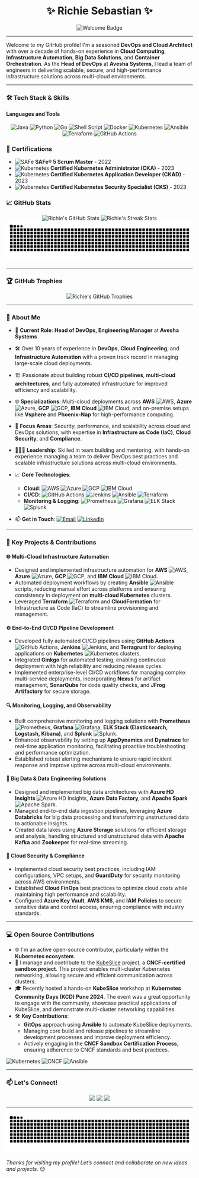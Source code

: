 <div align="center">
  <h1 align="center">✨ Richie Sebastian ✨</h1>
  <img src="https://img.shields.io/badge/DevOps%20Architect%20%7C%20Cloud%20Expert%20%7C%20Tech%20Leader-blueviolet?style=for-the-badge" alt="Welcome Badge" />
</div>

---

Welcome to my GitHub profile! I'm a seasoned **DevOps and Cloud Architect** with over a decade of hands-on experience in **Cloud Computing**, **Infrastructure Automation**, **Big Data Solutions**, and **Container Orchestration**. As the **Head of DevOps** at **Avesha Systems**, I lead a team of engineers in delivering scalable, secure, and high-performance infrastructure solutions across multi-cloud environments.

---

### 🛠️ Tech Stack & Skills

#### **Languages and Tools**

<div align="center">
  <img src="https://img.shields.io/badge/Java-007396?style=for-the-badge&logo=java&logoColor=white" alt="Java" />
  <img src="https://img.shields.io/badge/Python-3776AB?style=for-the-badge&logo=python&logoColor=white" alt="Python" />
  <img src="https://img.shields.io/badge/Go-00ADD8?style=for-the-badge&logo=go&logoColor=white" alt="Go" />
  <img src="https://img.shields.io/badge/Shell_Script-4EAA25?style=for-the-badge&logo=gnu-bash&logoColor=white" alt="Shell Script" />
  <img src="https://img.shields.io/badge/Docker-2496ED?style=for-the-badge&logo=docker&logoColor=white" alt="Docker" />
  <img src="https://img.shields.io/badge/Kubernetes-326CE5?style=for-the-badge&logo=kubernetes&logoColor=white" alt="Kubernetes" />
  <img src="https://img.shields.io/badge/Ansible-EE0000?style=for-the-badge&logo=ansible&logoColor=white" alt="Ansible" />
  <img src="https://img.shields.io/badge/Terraform-623CE4?style=for-the-badge&logo=terraform&logoColor=white" alt="Terraform" />
  <img src="https://img.shields.io/badge/GitHub_Actions-2088FF?style=for-the-badge&logo=github-actions&logoColor=white" alt="GitHub Actions" />
</div>

### 📝 Certifications

- ![SAFe](https://img.shields.io/badge/SAFe®%205%20Scrum%20Master-2022-0a0a0a?style=flat&logo=safe) **SAFe® 5 Scrum Master** - 2022
- ![Kubernetes](https://img.shields.io/badge/Certified%20Kubernetes%20Administrator%20(CKA)-2023-326CE5?style=flat&logo=kubernetes&logoColor=white) **Certified Kubernetes Administrator (CKA)** - 2023
- ![Kubernetes](https://img.shields.io/badge/Certified%20Kubernetes%20Application%20Developer%20(CKAD)-2023-326CE5?style=flat&logo=kubernetes&logoColor=white) **Certified Kubernetes Application Developer (CKAD)** - 2023
- ![Kubernetes](https://img.shields.io/badge/Certified%20Kubernetes%20Security%20Specialist%20(CKS)-2023-326CE5?style=flat&logo=kubernetes&logoColor=white) **Certified Kubernetes Security Specialist (CKS)** - 2023



### 📈 GitHub Stats

<div align="center">
  <!-- GitHub Stats -->
  <img src="https://github-readme-stats.vercel.app/api?username=richiesebastian&show_icons=true&theme=radical" alt="Richie's GitHub Stats" />
  <!-- Streak Stats -->
  <img src="https://streak-stats.demolab.com?user=richiesebastian&theme=radical&hide_border=true&date_format=M%20j%5B%2C%20Y%5D" alt="Richie's Streak Stats" />
  <!-- Contribution Snake Animation -->
  <img src="https://raw.githubusercontent.com/richiesebastian/richiesebastian/output/github-contribution-grid-snake.svg" alt="snake animation" />
</div>

---

### 🏆 GitHub Trophies

<div align="center">
  <img src="https://github-profile-trophy.vercel.app/?username=richiesebastian&theme=dracula&margin-w=15&margin-h=15&no-frame=false" alt="Richie's GitHub Trophies" />
</div>

---

### 🚀 About Me

- 🌱 **Current Role**: **Head of DevOps, Engineering Manager** at **Avesha Systems**
- 🛠️ Over 10 years of experience in **DevOps**, **Cloud Engineering**, and **Infrastructure Automation** with a proven track record in managing large-scale cloud deployments.
- 🏗️ Passionate about building robust **CI/CD pipelines**, **multi-cloud architectures**, and fully automated infrastructure for improved efficiency and scalability.
- 🌐 **Specializations**: Multi-cloud deployments across **AWS** ![AWS](https://img.shields.io/badge/-AWS-232F3E?style=flat&logo=amazon-aws), **Azure** ![Azure](https://img.shields.io/badge/-Azure-0078D4?style=flat&logo=microsoft-azure), **GCP** ![GCP](https://img.shields.io/badge/-GCP-4285F4?style=flat&logo=google-cloud), **IBM Cloud** ![IBM Cloud](https://img.shields.io/badge/-IBM%20Cloud-1261FE?style=flat&logo=ibm-cloud), and on-premise setups like **Vsphere** and **Phoenix-Nap** for high-performance computing.
- 🔐 **Focus Areas**: Security, performance, and scalability across cloud and DevOps solutions, with expertise in **Infrastructure as Code (IaC)**, **Cloud Security**, and **Compliance**.
- 🧑‍🤝‍🧑 **Leadership**: Skilled in team building and mentoring, with hands-on experience managing a team to deliver DevOps best practices and scalable infrastructure solutions across multi-cloud environments.
- 📈 **Core Technologies**:
  - **Cloud**: ![AWS](https://img.shields.io/badge/-AWS-232F3E?style=flat&logo=amazon-aws) ![Azure](https://img.shields.io/badge/-Azure-0078D4?style=flat&logo=microsoft-azure) ![GCP](https://img.shields.io/badge/-GCP-4285F4?style=flat&logo=google-cloud) ![IBM Cloud](https://img.shields.io/badge/-IBM%20Cloud-1261FE?style=flat&logo=ibm-cloud)
  - **CI/CD**: ![GitHub Actions](https://img.shields.io/badge/-GitHub%20Actions-2088FF?style=flat&logo=github-actions) ![Jenkins](https://img.shields.io/badge/-Jenkins-D24939?style=flat&logo=jenkins) ![Ansible](https://img.shields.io/badge/-Ansible-EE0000?style=flat&logo=ansible) ![Terraform](https://img.shields.io/badge/-Terraform-623CE4?style=flat&logo=terraform)
  - **Monitoring & Logging**: ![Prometheus](https://img.shields.io/badge/-Prometheus-E6522C?style=flat&logo=prometheus) ![Grafana](https://img.shields.io/badge/-Grafana-F46800?style=flat&logo=grafana) ![ELK Stack](https://img.shields.io/badge/-ELK%20Stack-005571?style=flat&logo=elasticsearch) ![Splunk](https://img.shields.io/badge/-Splunk-000000?style=flat&logo=splunk)

- 📫 **Get in Touch**: [![Email](https://img.shields.io/badge/-Email-D14836?style=flat&logo=gmail&logoColor=white)](mailto:richiesebastian20@gmail.com) [![LinkedIn](https://img.shields.io/badge/-LinkedIn-0077B5?style=flat&logo=linkedin&logoColor=white)](https://www.linkedin.com/in/richie-s-8b545183)

---

### 📂 Key Projects & Contributions

#### 🌐 **Multi-Cloud Infrastructure Automation**
- Designed and implemented infrastructure automation for **AWS** ![AWS](https://img.shields.io/badge/-AWS-232F3E?style=flat&logo=amazon-aws), **Azure** ![Azure](https://img.shields.io/badge/-Azure-0078D4?style=flat&logo=microsoft-azure), **GCP** ![GCP](https://img.shields.io/badge/-GCP-4285F4?style=flat&logo=google-cloud), and **IBM Cloud** ![IBM Cloud](https://img.shields.io/badge/-IBM%20Cloud-1261FE?style=flat&logo=ibm-cloud).
- Automated deployment workflows by creating **Ansible** ![Ansible](https://img.shields.io/badge/-Ansible-EE0000?style=flat&logo=ansible) scripts, reducing manual effort across platforms and ensuring consistency in deployment on **multi-cloud Kubernetes** clusters.
- Leveraged **Terraform** ![Terraform](https://img.shields.io/badge/-Terraform-623CE4?style=flat&logo=terraform) and **CloudFormation** for Infrastructure as Code (IaC) to streamline provisioning and management.

#### ⚙️ **End-to-End CI/CD Pipeline Development**
- Developed fully automated CI/CD pipelines using **GitHub Actions** ![GitHub Actions](https://img.shields.io/badge/-GitHub%20Actions-2088FF?style=flat&logo=github-actions), **Jenkins** ![Jenkins](https://img.shields.io/badge/-Jenkins-D24939?style=flat&logo=jenkins), and **Terragrunt** for deploying applications on **Kubernetes** ![Kubernetes](https://img.shields.io/badge/-Kubernetes-326CE5?style=flat&logo=kubernetes) clusters.
- Integrated **Ginkgo** for automated testing, enabling continuous deployment with high reliability and reducing release cycles.
- Implemented enterprise-level CI/CD workflows for managing complex multi-service deployments, incorporating **Nexus** for artifact management, **SonarQube** for code quality checks, and **JFrog Artifactory** for secure storage.

#### 🔍 **Monitoring, Logging, and Observability**
- Built comprehensive monitoring and logging solutions with **Prometheus** ![Prometheus](https://img.shields.io/badge/-Prometheus-E6522C?style=flat&logo=prometheus), **Grafana** ![Grafana](https://img.shields.io/badge/-Grafana-F46800?style=flat&logo=grafana), **ELK Stack (Elasticsearch, Logstash, Kibana)**, and **Splunk** ![Splunk](https://img.shields.io/badge/-Splunk-000000?style=flat&logo=splunk).
- Enhanced observability by setting up **AppDynamics** and **Dynatrace** for real-time application monitoring, facilitating proactive troubleshooting and performance optimization.
- Established robust alerting mechanisms to ensure rapid incident response and improve uptime across multi-cloud environments.

#### 🧩 **Big Data & Data Engineering Solutions**
- Designed and implemented big data architectures with **Azure HD Insights** ![Azure HD Insights](https://img.shields.io/badge/-Azure%20HD%20Insights-0078D4?style=flat&logo=microsoft-azure), **Azure Data Factory**, and **Apache Spark** ![Apache Spark](https://img.shields.io/badge/-Apache%20Spark-E25A1C?style=flat&logo=apache-spark).
- Managed end-to-end data ingestion pipelines, leveraging **Azure Databricks** for big data processing and transforming unstructured data to actionable insights.
- Created data lakes using **Azure Storage** solutions for efficient storage and analysis, handling structured and unstructured data with **Apache Kafka** and **Zookeeper** for real-time streaming.

#### 🔐 **Cloud Security & Compliance**
- Implemented cloud security best practices, including IAM configurations, VPC setups, and **GuardDuty** for security monitoring across AWS environments.
- Established **Cloud FinOps** best practices to optimize cloud costs while maintaining high performance and scalability.
- Configured **Azure Key Vault**, **AWS KMS**, and **IAM Policies** to secure sensitive data and control access, ensuring compliance with industry standards.

---

### 💻 Open Source Contributions

- 🌐 I'm an active open-source contributor, particularly within the **Kubernetes ecosystem**.
- 🔧 I manage and contribute to the [KubeSlice](https://github.com/kubeslice/kubeslice) project, a **CNCF-certified sandbox project**. This project enables multi-cluster Kubernetes networking, allowing secure and efficient communication across clusters.
- 🎓 Recently hosted a hands-on **KubeSlice** workshop at **Kubernetes Community Days (KCD) Pune 2024**. The event was a great opportunity to engage with the community, showcase practical applications of KubeSlice, and demonstrate multi-cluster networking capabilities.
- 🛠️ **Key Contributions**: 
  - **GitOps** approach using **Ansible** to automate KubeSlice deployments.
  - Managing core build and release pipelines to streamline development processes and improve deployment efficiency.
  - Actively engaging in the **CNCF Sandbox Certification Process**, ensuring adherence to CNCF standards and best practices.

![Kubernetes](https://img.shields.io/badge/-Kubernetes-326CE5?style=flat&logo=kubernetes) ![CNCF](https://img.shields.io/badge/-CNCF-0052CC?style=flat&logo=cloudfoundry) ![Ansible](https://img.shields.io/badge/-Ansible-EE0000?style=flat&logo=ansible)

---

### 📫 Let's Connect!

<div align="center">
  <a href="https://www.linkedin.com/in/richie-s-8b545183"><img src="https://img.shields.io/badge/LinkedIn-0077B5?style=for-the-badge&logo=linkedin&logoColor=white" /></a>
  <a href="https://twitter.com/richiesebastian"><img src="https://img.shields.io/badge/Twitter-1DA1F2?style=for-the-badge&logo=twitter&logoColor=white" /></a>
  <a href="mailto:richiesebastian20@gmail.com"><img src="https://img.shields.io/badge/Email-D14836?style=for-the-badge&logo=gmail&logoColor=white" /></a>
</div>

---

<div align="center">
  <img src="https://raw.githubusercontent.com/richiesebastian/richiesebastian/output/github-contribution-grid-snake.svg" alt="snake animation" />
</div>

*Thanks for visiting my profile! Let’s connect and collaborate on new ideas and projects.* 😊
